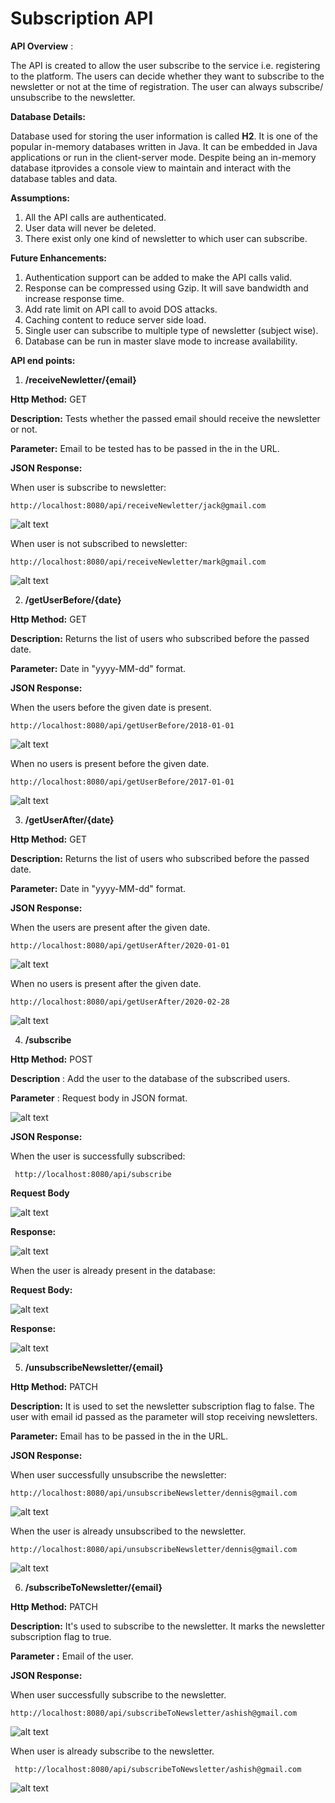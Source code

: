 # Subscription API

**API Overview** :

The API is created to allow the user subscribe to the service i.e. registering to the platform. The users can decide whether they want to subscribe to the newsletter or not at the time of registration. The user can always subscribe/ unsubscribe to the newsletter.

**Database Details:**

Database used for storing the user information is called **H2**. It is one of the popular in-memory databases written in Java. It can be embedded in Java applications or run in the client-server mode. Despite being an in-memory database itprovides a console view to maintain and interact with the database tables and data.

**Assumptions:**

1. All the API calls are authenticated.
2. User data will never be deleted.
3. There exist only one kind of newsletter to which user can subscribe.

**Future Enhancements:**

1. Authentication support can be added to make the API calls valid.
2. Response can be compressed using Gzip. It will save bandwidth and increase response time.
3. Add rate limit on API call to avoid DOS attacks.
4. Caching content to reduce server side load.
5. Single user can subscribe to multiple type of newsletter (subject wise).
6. Database can be run in master slave mode to increase availability.

**API end points:**

1. **/receiveNewletter/{email}**

  **Http Method:** GET

  **Description:** Tests whether the passed email should receive the newsletter or not.

  **Parameter:** Email to be tested has to be passed in the in the URL.

  **JSON Response:**

   When user is subscribe to newsletter:
   
    http://localhost:8080/api/receiveNewletter/jack@gmail.com

![alt text](https://github.com/ashish431/SubscriberAPI/blob/master/SubscriptionAPI/src/main/resources/images/1.png)

When user is not subscribed to newsletter:

    http://localhost:8080/api/receiveNewletter/mark@gmail.com

![alt text](https://github.com/ashish431/SubscriberAPI/blob/master/SubscriptionAPI/src/main/resources/images/2.png)

2. **/getUserBefore/{date}**

  **Http Method:** GET

  **Description:** Returns the list of users who subscribed before the passed date.

  **Parameter:** Date in &quot;yyyy-MM-dd&quot; format.

  **JSON Response:**

   When the users before the given date is present.

    http://localhost:8080/api/getUserBefore/2018-01-01

![alt text](https://github.com/ashish431/SubscriberAPI/blob/master/SubscriptionAPI/src/main/resources/images/3.png)

  When no users is present before the given date.

    http://localhost:8080/api/getUserBefore/2017-01-01

![alt text](https://github.com/ashish431/SubscriberAPI/blob/master/SubscriptionAPI/src/main/resources/images/4.png)

3. **/getUserAfter/{date}**

  **Http Method:** GET

  **Description:** Returns the list of users who subscribed before the passed date.

  **Parameter:** Date in &quot;yyyy-MM-dd&quot; format.

  **JSON Response:**

  When the users are present after the given date.

    http://localhost:8080/api/getUserAfter/2020-01-01

![alt text](https://github.com/ashish431/SubscriberAPI/blob/master/SubscriptionAPI/src/main/resources/images/5.png)

  When no users is present after the given date.

    http://localhost:8080/api/getUserAfter/2020-02-28

![alt text](https://github.com/ashish431/SubscriberAPI/blob/master/SubscriptionAPI/src/main/resources/images/6.png)

4. **/subscribe**

  **Http Method:** POST

  **Description** : Add the user to the database of the subscribed users.

  **Parameter** : Request body in JSON format.

![alt text](https://github.com/ashish431/SubscriberAPI/blob/master/SubscriptionAPI/src/main/resources/images/7.png)

  **JSON Response:**

  When the user is successfully subscribed:

     http://localhost:8080/api/subscribe

  **Request Body**

![alt text](https://github.com/ashish431/SubscriberAPI/blob/master/SubscriptionAPI/src/main/resources/images/8.png)

  **Response:**

![alt text](https://github.com/ashish431/SubscriberAPI/blob/master/SubscriptionAPI/src/main/resources/images/9.png)

  When the user is already present in the database:

**Request Body:**

![alt text](https://github.com/ashish431/SubscriberAPI/blob/master/SubscriptionAPI/src/main/resources/images/10.png)

**Response:**

![alt text](https://github.com/ashish431/SubscriberAPI/blob/master/SubscriptionAPI/src/main/resources/images/11.png)

5. **/unsubscribeNewsletter/{email}**

  **Http Method:** PATCH

  **Description:** It is used to set the newsletter subscription flag to false. The user with email id passed as the parameter will stop receiving newsletters.

  **Parameter:** Email has to be passed in the in the URL.

  **JSON Response:**

  When user successfully unsubscribe the newsletter:

    http://localhost:8080/api/unsubscribeNewsletter/dennis@gmail.com

![alt text](https://github.com/ashish431/SubscriberAPI/blob/master/SubscriptionAPI/src/main/resources/images/12.png)

  When the user is already unsubscribed to the newsletter.

    http://localhost:8080/api/unsubscribeNewsletter/dennis@gmail.com

 ![alt text](https://github.com/ashish431/SubscriberAPI/blob/master/SubscriptionAPI/src/main/resources/images/13.png)

6. **/subscribeToNewsletter/{email}**

**Http Method:** PATCH

**Description:** It&#39;s used to subscribe to the newsletter. It marks the newsletter subscription flag to true.

**Parameter :** Email of the user.

**JSON Response:**

When user successfully subscribe to the newsletter.

    http://localhost:8080/api/subscribeToNewsletter/ashish@gmail.com

![alt text](https://github.com/ashish431/SubscriberAPI/blob/master/SubscriptionAPI/src/main/resources/images/14.png)

When user is already subscribe to the newsletter.

     http://localhost:8080/api/subscribeToNewsletter/ashish@gmail.com

![alt text](https://github.com/ashish431/SubscriberAPI/blob/master/SubscriptionAPI/src/main/resources/images/15.png)
